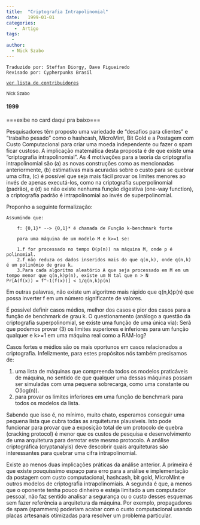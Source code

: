 ```yaml
---
title:  "Criptografia Intrapolinomial"
date:   1999-01-01
categories:
   -  Artigo
tags:
  -
author:
  - Nick Szabo
---
```

```
Traduzido por: Steffan Diorgy, Dave Figueiredo
Revisado por: Cypherpunks Brasil
```
[```ver lista de contribuidores```](/about/#contribuidores)


<small>Nick Szabo</small>

#### 1999
===exibe no card daqui pra baixo===

Pesquisadores têm proposto uma variedade de “desafios para clientes” e “trabalho pesado” como o hashcash, MicroMint, Bit Gold e a Postagem com Custo Computacional para criar uma moeda independente ou fazer o spam ficar custoso. A implicação matemática desta proposta é de que existe uma “criptografia intrapolinomial”. As 4 motivações para a teoria da criptografia intrapolinomial são (a) as novas construções como as mencionadas anteriormente, (b) estimativas mais acuradas sobre o custo para se quebrar uma cifra, (c) é possível que seja mais fácil provar os limites menores ao invés de apenas executá-los, como na criptografia superpolinomial (padrão), e (d) se não existe nenhuma função digestiva (one-way function), a criptografia padrão é intrapolinomial ao invés de superpolinomial.

Proponho a seguinte formalização:

    Assumindo que: 

        f: {0,1}* --> {0,1}* é chamada de Função k-benchmark forte

        para uma máquina de um modelo M e k>=1 se:

        1.f for processado no tempo O(p(n)) na máquina M, onde p é polinomial.
        2.f não reduza os dados inseridos mais do que q(n,k), onde q(n,k) é um polinômio de grau k.
        3.Para cada algoritmo aleatório A que seja processado em M em um tempo menor que q(n,k)p(n), existe um N tal que n > N
    Pr[A(f(x)) = f^-1(f(x))] < 1/q(n,k)p(n)

Em outras palavras, não existe um algoritmo mais rápido que q(n,k)p(n) que possa inverter f em um número significante de valores.

É possível definir casos médios, melhor dos casos e pior dos casos para a função de benchmark de grau k. O questionamento (análogo a questão da criptografia superpolinomial, se existe uma função de uma única via): Serã que podemos provar (3) os limites superiores e inferiores para um função qualquer e k>=1 em uma máquina real como a RAM-log?

Casos fortes e médios são os mais oportunos em casos relacionados a criptografia. Infelizmente, para estes propósitos nós também precisamos de:

1.  uma lista de máquinas que compreenda todos os modelos praticáveis de máquina, no sentido de que qualquer uma dessas máquinas possam ser simuladas com uma pequena sobrecarga, como uma constante ou O(log(n)).
2.  para provar os limites inferiores em uma função de benchmark para todos os modelos da lista.

Sabendo que isso é, no mínimo, muito chato, esperamos conseguir uma pequena lista que cubra todas as arquiteturas plausíveis. Isto pode funcionar para provar que a exposição total de um protocolo de quebra (cracking protocol) é menor que os custos de pesquisa e desenvolvimento de uma arquitetura para derrotar este mesmo protocolo. A análise criptográfica (cryptanalyis) deve descobrir quais arquiteturas são interessantes para quebrar uma cifra intrapolinomial.

Existe ao menos duas implicações práticas da análise anterior. A primeira é que existe pouquíssimo espaço para erro para a análise e implementação da postagem com custo computacional, hashcash, bit gold, MicroMint e outros modelos de criptografia intrapolinomiais. A segunda é que, a menos que o oponente tenha pouco dinheiro e esteja limitado a um computador pessoal, não faz sentido analisar a segurança ou o custo desses esquemas sem fazer referência a arquitetura da máquina. Por exemplo, propagadores de spam (spammers) poderiam acabar com o custo computacional usando placas artesanais otimizadas para resolver um problema particular.
